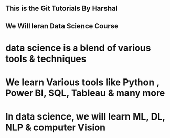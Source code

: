 ## This is the Git Tutorials By Harshal

## We Will leran Data Science Course

# data science is a blend of various tools & techniques

# We learn Various tools like Python , Power BI, SQL, Tableau & many more 

# In data science, we will learn ML, DL, NLP & computer Vision
